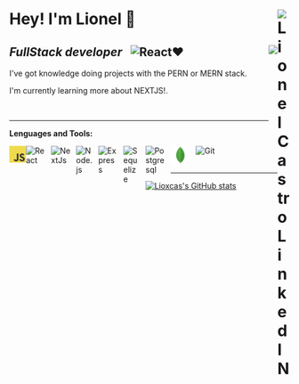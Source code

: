 <h1>Hey! I'm Lionel  👋 <a href="https://www.linkedin.com/in/lionel-castro/" >
<img align="right" alt="Lionel Castro LinkedIN" width="22px" src="https://icongr.am/fontawesome/linkedin.svg?size=128&color=70c8ff" />
</a></h1>

## _FullStack developer_ <img alt="React" width="25px" style="padding-left:10px" src="https://cdn.jsdelivr.net/gh/devicons/devicon/icons/react/react-original.svg" />❤️ <img align="right" height="140" src="https://camo.githubusercontent.com/12e5f2b182da4b52850b29bb09e8ba3e92b0ac2c0bd121de7dfcbb291fbbd525/68747470733a2f2f692e70696e696d672e636f6d2f6f726967696e616c732f37372f63612f61332f37376361613332383834643733356434333961646534356261333766656166322e676966" /> 

<p>I've got knowledge doing projects with the PERN or MERN stack.</p>
<p> I'm currently learning more about NEXTJS!.</p>

<br />

---
**Lenguages and Tools:**

<img align="left" height="30" src="https://raw.githubusercontent.com/github/explore/80688e429a7d4ef2fca1e82350fe8e3517d3494d/topics/javascript/javascript.png" /> 
<img align="left" alt="React" width="35px" style="padding-right:10px" src="https://cdn.jsdelivr.net/gh/devicons/devicon/icons/react/react-original.svg" />
<img align="left" alt="NextJs"  width="35px" style="padding-right:10px" src="https://res.cloudinary.com/startup-grind/image/upload/c_fill,dpr_2.0,f_auto,g_center,q_auto:good/v1/gcs/platform-data-dsc/events/nextjs-boilerplate-logo.png" /> 
<img align="left" alt="Node.js" width="30px" style="padding-right:10px" src="https://cdn.jsdelivr.net/gh/devicons/devicon/icons/nodejs/nodejs-original.svg" />
<img align="left" alt="Express" width="35px" style="padding-right:10px" color="green" src="https://assets.website-files.com/61ca3f775a79ec5f87fcf937/6202fcdee5ee8636a145a41b_1234.png" />
<img align="left" alt="Sequelize" width="30px" style="padding-right:10px" src="https://cdn.jsdelivr.net/gh/devicons/devicon/icons/sequelize/sequelize-original.svg" />
<img align="left" alt="Postgresql" width="35px" style="padding-right:10px" src="https://cdn.jsdelivr.net/gh/devicons/devicon/icons/postgresql/postgresql-original.svg" />
<img align="left" alt="MongoDB" width="35px" style="padding-right:10px;" src="https://raw.githubusercontent.com/devicons/devicon/1119b9f84c0290e0f0b38982099a2bd027a48bf1/icons/mongodb/mongodb-original.svg" />
<img align="left" alt="Git" width="35px" style="padding-right:10px;" src="https://cdn.jsdelivr.net/gh/devicons/devicon/icons/git/git-original.svg" />

<br />
<br />

---

[![Lioxcas's GitHub stats](https://github-readme-stats.vercel.app/api?username=lioxcas&show_icons=true&theme=transparent)](https://github.com/lioxcas/github-readme-stats)
